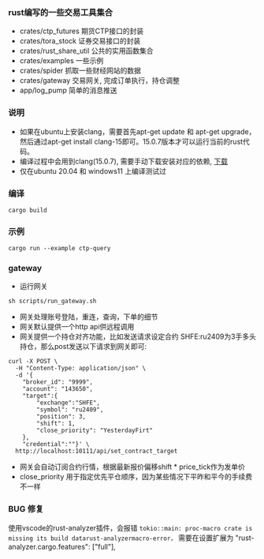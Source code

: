 ### rust编写的一些交易工具集合
* crates/ctp_futures 期货CTP接口的封装
* crates/tora_stock 证券交易接口的封装
* crates/rust_share_util 公共的实用函数集合
* crates/examples 一些示例
* crates/spider 抓取一些财经网站的数据
* crates/gateway 交易网关, 完成订单执行，持仓调整
* app/log_pump 简单的消息推送

### 说明
* 如果在ubuntu上安装clang，需要首先apt-get update 和 apt-get upgrade，然后通过apt-get install clang-15即可。15.0.7版本才可以运行当前的rust代码。
* 编译过程中会用到clang(15.0.7), 需要手动下载安装对应的依赖, [下载](https://github.com/llvm/llvm-project/releases/tag/llvmorg-15.0.7)
* 仅在ubuntu 20.04 和 windows11 上编译测试过

### 编译
```
cargo build
```

### 示例
```
cargo run --example ctp-query
```

### gateway
* 运行网关
```
sh scripts/run_gateway.sh
```


* 网关处理账号登陆，重连，查询，下单的细节
* 网关默认提供一个http api供远程调用
* 网关提供一个持仓对齐功能，比如发送请求设定合约 SHFE:ru2409为3手多头持仓，那么post发送以下请求到网关即可:
```
curl -X POST \
  -H "Content-Type: application/json" \
  -d '{
	"broker_id": "9999",
	"account": "143650", 
  	"target":{
		"exchange":"SHFE",
		"symbol": "ru2409",
		"position": 3, 
		"shift": 1,
		"close_priority": "YesterdayFirt"
	}, 
	"credential":""}' \
  http://localhost:10111/api/set_contract_target

```
* 网关会自动订阅合约行情，根据最新报价偏移shift * price_tick作为发单价
* close_priority 用于指定优先平仓顺序，因为某些情况下平昨和平今的手续费不一样


### BUG 修复

使用vscode的rust-analyzer插件，会报错  `tokio::main: proc-macro crate is missing its build datarust-analyzermacro-error，`
需要在设置扩展为     "rust-analyzer.cargo.features": ["full"],